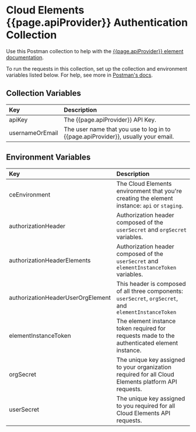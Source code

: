 # Cloud Elements {{page.apiProvider}} Authentication Collection

Use this Postman collection to help with the [{{page.apiProvider}} element documentation](https://developers.cloud-elements.com/docs/elements/{{page.elementKey}}/authenticate.html).

To run the requests in this collection, set up the collection and environment variables listed below. For help, see more in [Postman's docs](https://www.getpostman.com/docs/v6/postman/environments_and_globals/variables).

## Collection Variables

| Key  | Description   |
| :------------- | :------------- |
| apiKey  |  The {{page.apiProvider}} API Key. |
| usernameOrEmail   | The user name that you use to log in to {{page.apiProvider}}, usually your email. |

## Environment Variables

| Key | Description   |
| :------------- | :------------- |
|  ceEnvironment  |  The Cloud Elements environment that you're creating the element instance: `api` or `staging`.  |
| authorizationHeader  | Authorization header composed of the `userSecret` and `orgSecret` variables.  |
| authorizationHeaderElements  | Authorization header composed of the `userSecret` and `elementInstanceToken` variables.  |
| authorizationHeaderUserOrgElement   | This header is composed of all three components: `userSecret`, `orgSecret`, and `elementInstanceToken` |
| elementInstanceToken   | The element instance token required for requests made to the authenticated element instance. |
| orgSecret   |  The unique key assigned to your organization required for all Cloud Elements platform API requests. |
| userSecret   | The unique key assigned to you required for all Cloud Elements API requests.  |
